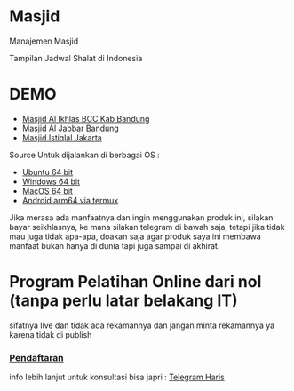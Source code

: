 # Masjid
Manajemen Masjid

Tampilan Jadwal Shalat di Indonesia

# DEMO
- [Masjid Al Ikhlas BCC Kab Bandung](http://hydserver.my.id/masjid/beranda)
- [Masjid Al Jabbar Bandung](http://hydserver.my.id/masjid/beranda/index/idthema/jamdigital/idmasjid/baiturrahim_riungbandung)
- [Masjid Istiqlal Jakarta](http://hydserver.my.id/masjid/beranda/index/idthema/masjidnabawi/idmasjid/istiqlal_jakarta)

Source Untuk dijalankan di berbagai OS :
- [Ubuntu 64 bit](http://hydserver.my.id/masjid/resources/mentahan/masjid_linux64.zip)
- [Windows 64 bit](http://hydserver.my.id/masjid/resources/mentahan/masjid_windows.zip)
- [MacOS 64 bit](http://hydserver.my.id/masjid/resources/mentahan/masjid_macos64.zip)
- [Android arm64 via termux](http://hydserver.my.id/masjid/resources/mentahan/masjid_arm64.zip)

Jika merasa ada manfaatnya dan ingin menggunakan produk ini, silakan bayar seikhlasnya, ke mana silakan telegram di bawah saja,
tetapi jika tidak mau juga tidak apa-apa, doakan saja agar produk saya ini membawa manfaat bukan hanya di dunia tapi juga sampai di akhirat.

# Program Pelatihan Online dari nol (tanpa perlu latar belakang IT)
sifatnya live dan tidak ada rekamannya dan jangan minta rekamannya ya karena tidak di publish
### [Pendaftaran](https://docs.google.com/forms/d/e/1FAIpQLScaVi6XvguTBhnVwwqbHhR3myGz5Vd3BRR8EWlE2fimzhZkqQ/viewform?usp=pp_url)

info lebih lanjut untuk konsultasi bisa japri : [Telegram Haris](https://t.me/hyuniarsa)
